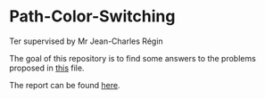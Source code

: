 # Path-Color-Switching
 Ter supervised by Mr Jean-Charles Régin

The goal of this repository is to find some answers to the problems proposed in [this](./readme/Problem%20Description.pdf) file.

The report can be found [here](report/.aux/main.pdf).